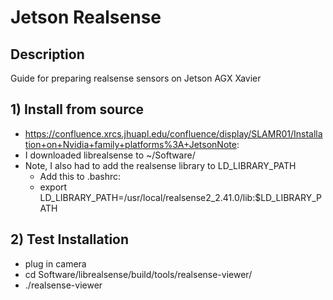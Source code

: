 # Jetson Realsense

## Description
Guide for preparing realsense sensors on Jetson AGX Xavier

## 1) Install from source
* https://confluence.xrcs.jhuapl.edu/confluence/display/SLAMR01/Installation+on+Nvidia+family+platforms%3A+JetsonNote: 
* I downloaded librealsense to ~/Software/
* Note, I also had to add the realsense library to LD_LIBRARY_PATH
    * Add this to .bashrc:
    * export LD_LIBRARY_PATH=/usr/local/realsense2_2.41.0/lib:$LD_LIBRARY_PATH

## 2) Test Installation
* plug in camera
* cd Software/librealsense/build/tools/realsense-viewer/
* ./realsense-viewer